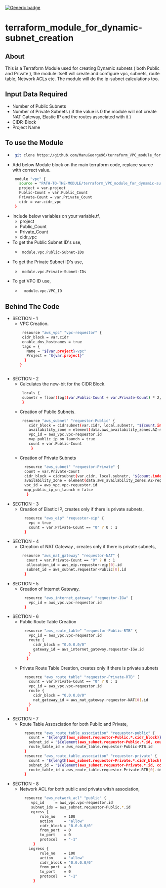 [![Generic badge](https://img.shields.io/badge/BUILD-PASS-BLUE.svg)](https://shields.io/)

# terraform_module_for_dynamic-subnet_creation

## About

This is a Terraform Module used for creating Dynamic subnets ( both Public and Private ), the module itself will create and configure vpc, subnets, route table, Network ACLs etc. The module will do the ip-subnet calculations too.

## Input Data Required

-  Number of Public Subnets
-  Number of Private Subnets  ( if the value is 0 the module will not create NAT Gateway, Elastic IP and the routes associated with it )
-  CIDR-Block
-  Project Name

## To use the Module

-  ```sh
    git clone https://github.com/ManuGeorge96/terraform_VPC_module_for_dynamic-subnet_creation.git
   ``` 
-  Add below Module block on the main terraform code, replace source with correct value.
   ```sh
    module "vpc" {
      source = "PATH-TO-THE-MODULE/terraform_VPC_module_for_dynamic-subnet_creation"
      project = var.project
      Public-Count = var.Public_Count
      Private-Count = var.Private_Count
      cidr = var.cidr_vpc
    }
   ``` 
 -  Include below variables on your variable.tf,
     - project
     - Public_Count
     - Private_Count
     - cidr_vpc    
 -  To get the Public Subnet ID's use,
     -  ```sh
         module.vpc.Public-Subnet-IDs
        ```
 -  To get the Private Subnet ID's use,
     -  ```sh
         module.vpc.Private-Subnet-IDs
        ```
 -  To get VPC ID use,
     - ```sh
         module.vpc.VPC_ID
        ```
 
 ## Behind The Code
 
 -  SECTION - 1
    -  VPC Creation. 
       ```sh
        resource "aws_vpc" "vpc-requestor" {
        cidr_block = var.cidr
        enable_dns_hostnames = true
        tags = {
          Name = "${var.project}-vpc"
          Project = "${var.project}"
         }
       }
      ```
 -  SECTION - 2
    -  Calculates the new-bit for the CIDR Block.
       ```sh
        locals {
        subnetr = floor(log((var.Public-Count + var.Private-Count) * 2,2))
        }
       ```
    -  Creation of Public Subnets.
       ```sh
        resource "aws_subnet" "requestor-Public" {
           cidr_block = cidrsubnet(var.cidr, local.subnetr, "${count.index}")
           availability_zone = element(data.aws_availability_zones.AZ-requestor.names, count.index)
           vpc_id = aws_vpc.vpc-requestor.id
           map_public_ip_on_launch = true
           count = var.Public-Count
            }
         ``` 
     -  Creation of Private Subnets
        ```sh
          resource "aws_subnet" "requestor-Private" {
          count = var.Private-Count
          cidr_block = cidrsubnet(var.cidr, local.subnetr, "${count.index + var.Public-Count}")
          availability_zone = element(data.aws_availability_zones.AZ-requestor.names, count.index)
          vpc_id = aws_vpc.vpc-requestor.id
          map_public_ip_on_launch = false
           }  
        ```
 - SECTION - 3
     - Creation of Elastic IP, creates only if there is private subnets,
       ```sh
         resource "aws_eip" "requestor-eip" {
           vpc = true
           count = var.Private-Count == "0" ? 0 : 1
         }
        ```
 - SECTION - 4
     - Ctreation of NAT Gateway , creates only if there is private subnets,
       ```sh
        resource "aws_nat_gateway" "requestor-NAT" {
          count = var.Private-Count == "0" ? 0 : 1
          allocation_id = aws_eip.requestor-eip[0].id
          subnet_id = aws_subnet.requestor-Public[0].id
         }
        ```
 - SECTION - 5
     - Creation of Internet Gateway.
       ```sh
         resource "aws_internet_gateway" "requestor-IGw" {
           vpc_id = aws_vpc.vpc-requestor.id
         }
        ```
 - SECTION - 6
     - Public Route Table Creation
       ```sh
         resource "aws_route_table" "requestor-Public-RTB" {
           vpc_id = aws_vpc.vpc-requestor.id
           route {
             cidr_block = "0.0.0.0/0"
             gateway_id = aws_internet_gateway.requestor-IGw.id
           }
          }
         ```
      - Private Route Table Creation, creates only if there is private subnets
        ```sh
          resource "aws_route_table" "requestor-Private-RTB" {
            count = var.Private-Count == "0" ? 0 : 1
            vpc_id = aws_vpc.vpc-requestor.id
            route {
              cidr_block = "0.0.0.0/0"
              nat_gateway_id = aws_nat_gateway.requestor-NAT[0].id
            }
           }
          ```
 -  SECTION - 7
    - Route Table Assosciation for both Public and Private,
      ```sh
        resource "aws_route_table_association" "requestor-public" {
          count = "${length(aws_subnet.requestor-Public.*.cidr_block)}"
          subnet_id = "${element(aws_subnet.requestor-Public.*.id, count.index)}"
          route_table_id = aws_route_table.requestor-Public-RTB.id
        }
        resource "aws_route_table_association" "requestor-private" {
          count = "${length(aws_subnet.requestor-Private.*.cidr_block)}"
          subnet_id = "${element(aws_subnet.requestor-Private.*.id, count.index)}"
          route_table_id = aws_route_table.requestor-Private-RTB[0].id
        }
       ```
- SECTION - 8
   -  Network ACL for both public and private witsh association,
      ```sh
        resource "aws_network_acl" "public" {
           vpc_id     = aws_vpc.vpc-requestor.id
           subnet_ids = aws_subnet.requestor-Public.*.id
           egress {
               rule_no    = 100
               action     = "allow"
               cidr_block = "0.0.0.0/0"
               from_port  = 0
               to_port    = 0
               protocol   = "-1"
            }
          ingress {
               rule_no    = 100
               action     = "allow"
               cidr_block = "0.0.0.0/0"
               from_port  = 0
               to_port    = 0
               protocol   = "-1"
            }
       ```    
